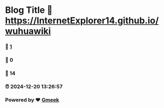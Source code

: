 # Blog Title :link: https://InternetExplorer14.github.io/wuhuawiki 
### :page_facing_up: [1](https://InternetExplorer14.github.io/wuhuawiki/tag.html) 
### :speech_balloon: 0 
### :hibiscus: 14 
### :alarm_clock: 2024-12-20 13:26:57 
### Powered by :heart: [Gmeek](https://github.com/Meekdai/Gmeek)

